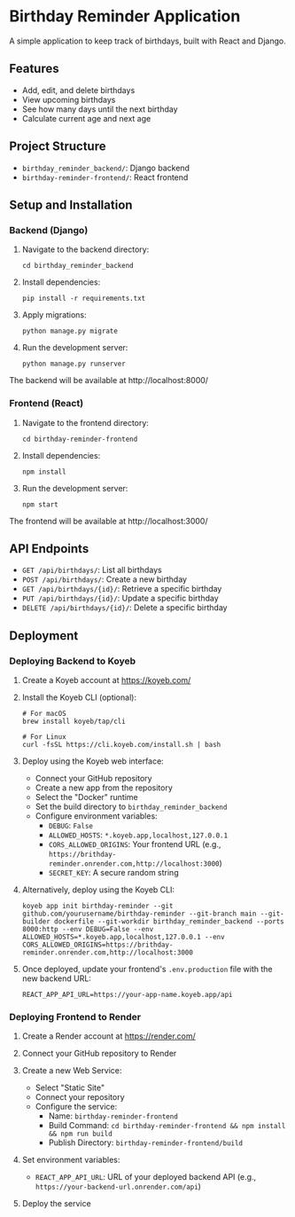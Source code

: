 # Birthday Reminder Application

A simple application to keep track of birthdays, built with React and Django.

## Features

- Add, edit, and delete birthdays
- View upcoming birthdays
- See how many days until the next birthday
- Calculate current age and next age

## Project Structure

- `birthday_reminder_backend/`: Django backend
- `birthday-reminder-frontend/`: React frontend

## Setup and Installation

### Backend (Django)

1. Navigate to the backend directory:
   ```
   cd birthday_reminder_backend
   ```

2. Install dependencies:
   ```
   pip install -r requirements.txt
   ```

3. Apply migrations:
   ```
   python manage.py migrate
   ```

4. Run the development server:
   ```
   python manage.py runserver
   ```

The backend will be available at http://localhost:8000/

### Frontend (React)

1. Navigate to the frontend directory:
   ```
   cd birthday-reminder-frontend
   ```

2. Install dependencies:
   ```
   npm install
   ```

3. Run the development server:
   ```
   npm start
   ```

The frontend will be available at http://localhost:3000/

## API Endpoints

- `GET /api/birthdays/`: List all birthdays
- `POST /api/birthdays/`: Create a new birthday
- `GET /api/birthdays/{id}/`: Retrieve a specific birthday
- `PUT /api/birthdays/{id}/`: Update a specific birthday
- `DELETE /api/birthdays/{id}/`: Delete a specific birthday

## Deployment

### Deploying Backend to Koyeb

1. Create a Koyeb account at https://koyeb.com/

2. Install the Koyeb CLI (optional):
   ```
   # For macOS
   brew install koyeb/tap/cli
   
   # For Linux
   curl -fsSL https://cli.koyeb.com/install.sh | bash
   ```

3. Deploy using the Koyeb web interface:
   - Connect your GitHub repository
   - Create a new app from the repository
   - Select the "Docker" runtime
   - Set the build directory to `birthday_reminder_backend`
   - Configure environment variables:
     - `DEBUG`: `False`
     - `ALLOWED_HOSTS`: `*.koyeb.app,localhost,127.0.0.1`
     - `CORS_ALLOWED_ORIGINS`: Your frontend URL (e.g., `https://brithday-reminder.onrender.com,http://localhost:3000`)
     - `SECRET_KEY`: A secure random string

4. Alternatively, deploy using the Koyeb CLI:
   ```
   koyeb app init birthday-reminder --git github.com/yourusername/birthday-reminder --git-branch main --git-builder dockerfile --git-workdir birthday_reminder_backend --ports 8000:http --env DEBUG=False --env ALLOWED_HOSTS=*.koyeb.app,localhost,127.0.0.1 --env CORS_ALLOWED_ORIGINS=https://brithday-reminder.onrender.com,http://localhost:3000
   ```

5. Once deployed, update your frontend's `.env.production` file with the new backend URL:
   ```
   REACT_APP_API_URL=https://your-app-name.koyeb.app/api
   ```

### Deploying Frontend to Render

1. Create a Render account at https://render.com/

2. Connect your GitHub repository to Render

3. Create a new Web Service:
   - Select "Static Site"
   - Connect your repository
   - Configure the service:
     - Name: `birthday-reminder-frontend`
     - Build Command: `cd birthday-reminder-frontend && npm install && npm run build`
     - Publish Directory: `birthday-reminder-frontend/build`

4. Set environment variables:
   - `REACT_APP_API_URL`: URL of your deployed backend API (e.g., `https://your-backend-url.onrender.com/api`)

5. Deploy the service 